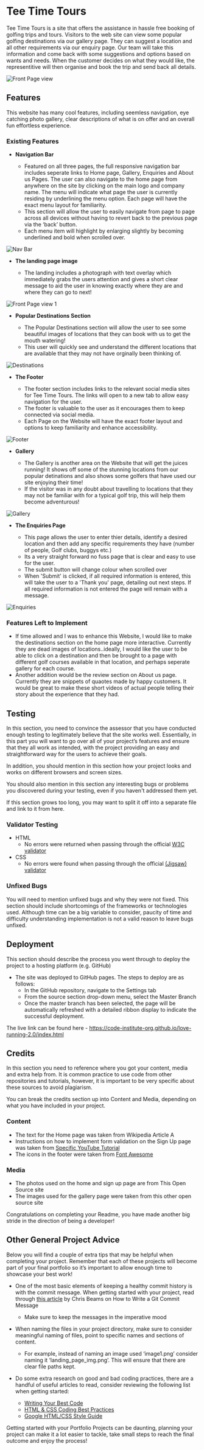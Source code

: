 # Tee Time Tours

Tee Time Tours is a site that offers the assistance in hassle free booking of golfing trips and tours.  Visitors to the web site can view some popular golfing destinations via our gallery page.  They can suggest a location and all other requirements via our enquiry page.  Our team will take this information and come back with some suggestions and options based on wants and needs.  When the customer decides on what they would like, the representitive will then organise and book the trip and send back all details.

![Front Page view](assets/images/Readme_frontpage.png)

## Features 

This website has many cool features, including seemless navigation, eye catching photo gallery, clear descriptions of what is on offer and an overall fun effortless experience.

### Existing Features

- __Navigation Bar__

  - Featured on all three pages, the full responsive navigation bar includes seperate links to Home page, Gallery, Enquiries and About us Pages.  The user can also navigate to the home page from anywhere on the site by clicking on the main logo and company name.  The menu will indicate what page the user is currently residing by underlining the menu option.  Each page will have the exact menu layout for familiarity. 
  - This section will allow the user to easily navigate from page to page across all devices without having to revert back to the previous page via the ‘back’ button. 
  - Each menu item will highlight by enlarging slightly by becoming underlined and bold when scrolled over.

![Nav Bar](assets/images/Readme_NavBar.png)

- __The landing page image__

  - The landing includes a photograph with text overlay which immediately grabs the users attention and gives a short clear message to aid the user in knowing exactly where they are and where they can go to next!

![Front Page view 1](assets/images/Readme_Landingpage.png)


- __Popular Destinations Section__

  - The Popular Destinations section will allow the user to see some beautiful images of locations that they can book with us to get the mouth watering!
  - This user will quickly see and understand the different locations that are available that they may not have orginally been thinking of.

![Destinations](assets/images/Readme_Destinations.png)

- __The Footer__ 

  - The footer section includes links to the relevant social media sites for Tee Time Tours. The links will open to a new tab to allow easy navigation for the user. 
  - The footer is valuable to the user as it encourages them to keep connected via social media.
  - Each Page on the Website will have the exact footer layout and options to keep familiarity and enhance accessibility.

![Footer](assets/images/Readme_Footer.png)

- __Gallery__

  - The Gallery is another area on the Website that will get the juices running!  It shows off some of the stunning locations from our popular detinations and also shows some golfers that have used our site enjoying their time!
  - If the visitor was in any doubt about travelling to locations that they may not be familiar with for a typical golf trip, this will help them become adventurous!

![Gallery](assets/images/Readme_Gallery.png)

- __The Enquiries Page__

  - This page allows the user to enter thier details, identify a desired location and then add any specific requirements they have (number of people, Golf clubs, buggys etc.)
  - Its a very straight forward no fuss page that is clear and easy to use for the user.
  - The submit button will change colour when scrolled over
  - When 'Submit' is clicked, if all required information is entered, this will take the user to a 'Thank you' page, detailing out next steps.  If all required information is not entered the page will remain with a message.

![Enquiries](assets/images/Readme_Enquiries.png)

### Features Left to Implement

- If time allowed and I was to enhance this Website, I would like to make the destinations section on the home page more interactive.  Currently they are dead images of locations..ideally, I would like the user to be able to click on a destination and then be brought to a page with different golf courses available in that location, and perhaps seperate gallery for each course.
- Another addition would be the review section on About us page.  Currently they are snippets of quaotes made by happy customers.  It would be great to make these short videos of actual people telling their story about the experience that they had.

## Testing 

In this section, you need to convince the assessor that you have conducted enough testing to legitimately believe that the site works well. Essentially, in this part you will want to go over all of your project’s features and ensure that they all work as intended, with the project providing an easy and straightforward way for the users to achieve their goals.

In addition, you should mention in this section how your project looks and works on different browsers and screen sizes.

You should also mention in this section any interesting bugs or problems you discovered during your testing, even if you haven't addressed them yet.

If this section grows too long, you may want to split it off into a separate file and link to it from here.


### Validator Testing 

- HTML
  - No errors were returned when passing through the official [W3C validator](https://validator.w3.org/nu/?doc=https%3A%2F%2Fcode-institute-org.github.io%2Flove-running-2.0%2Findex.html)
- CSS
  - No errors were found when passing through the official [(Jigsaw) validator](https://jigsaw.w3.org/css-validator/validator?uri=https%3A%2F%2Fvalidator.w3.org%2Fnu%2F%3Fdoc%3Dhttps%253A%252F%252Fcode-institute-org.github.io%252Flove-running-2.0%252Findex.html&profile=css3svg&usermedium=all&warning=1&vextwarning=&lang=en#css)

### Unfixed Bugs

You will need to mention unfixed bugs and why they were not fixed. This section should include shortcomings of the frameworks or technologies used. Although time can be a big variable to consider, paucity of time and difficulty understanding implementation is not a valid reason to leave bugs unfixed. 

## Deployment

This section should describe the process you went through to deploy the project to a hosting platform (e.g. GitHub) 

- The site was deployed to GitHub pages. The steps to deploy are as follows: 
  - In the GitHub repository, navigate to the Settings tab 
  - From the source section drop-down menu, select the Master Branch
  - Once the master branch has been selected, the page will be automatically refreshed with a detailed ribbon display to indicate the successful deployment. 

The live link can be found here - https://code-institute-org.github.io/love-running-2.0/index.html 


## Credits 

In this section you need to reference where you got your content, media and extra help from. It is common practice to use code from other repositories and tutorials, however, it is important to be very specific about these sources to avoid plagiarism. 

You can break the credits section up into Content and Media, depending on what you have included in your project. 

### Content 

- The text for the Home page was taken from Wikipedia Article A
- Instructions on how to implement form validation on the Sign Up page was taken from [Specific YouTube Tutorial](https://www.youtube.com/)
- The icons in the footer were taken from [Font Awesome](https://fontawesome.com/)

### Media

- The photos used on the home and sign up page are from This Open Source site
- The images used for the gallery page were taken from this other open source site


Congratulations on completing your Readme, you have made another big stride in the direction of being a developer! 

## Other General Project Advice

Below you will find a couple of extra tips that may be helpful when completing your project. Remember that each of these projects will become part of your final portfolio so it’s important to allow enough time to showcase your best work! 

- One of the most basic elements of keeping a healthy commit history is with the commit message. When getting started with your project, read through [this article](https://chris.beams.io/posts/git-commit/) by Chris Beams on How to Write  a Git Commit Message 
  - Make sure to keep the messages in the imperative mood 

- When naming the files in your project directory, make sure to consider meaningful naming of files, point to specific names and sections of content.
  - For example, instead of naming an image used ‘image1.png’ consider naming it ‘landing_page_img.png’. This will ensure that there are clear file paths kept. 

- Do some extra research on good and bad coding practices, there are a handful of useful articles to read, consider reviewing the following list when getting started:
  - [Writing Your Best Code](https://learn.shayhowe.com/html-css/writing-your-best-code/)
  - [HTML & CSS Coding Best Practices](https://medium.com/@inceptiondj.info/html-css-coding-best-practice-fadb9870a00f)
  - [Google HTML/CSS Style Guide](https://google.github.io/styleguide/htmlcssguide.html#General)

Getting started with your Portfolio Projects can be daunting, planning your project can make it a lot easier to tackle, take small steps to reach the final outcome and enjoy the process! 